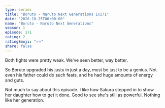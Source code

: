 ```yaml
---
type: series
title: "Boruto - Naruto Next Generations 1x171"
date: "2020-10-25T00:00:00"
name: "Boruto - Naruto Next Generations"
season: 1
episode: 171
rating: 2
ratingEmoji: "⭐️⭐️"
share: false
---
```


Both fights were pretty weak. We've seen better, way better.

So Boruto upgraded his justu in just a day, must be just to be a genius. Not even his father could do such feats, and he had huge amounts of energy and guts.

Not much to say about this episode. I like how Sakura stepped in to show her daughter how to get it done. Good to see she's still as powerful. Nothing like her generation.
